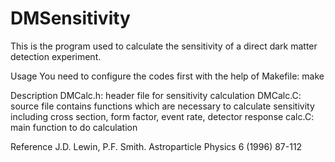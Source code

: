 # DMSensitivity
This is the program used to calculate the sensitivity of a direct dark matter detection experiment.

Usage
You need to configure the codes first with the help of Makefile: make

Description
DMCalc.h: header file for sensitivity calculation
DMCalc.C: source file contains functions which are necessary to calculate sensitivity including cross section, form factor, event rate, detector response
calc.C: main function to do calculation

Reference
J.D. Lewin, P.F. Smith. Astroparticle Physics 6 (1996) 87-112
